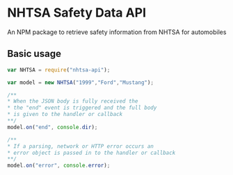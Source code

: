 # NHTSA Safety Data API

An NPM package to retrieve safety information from NHTSA for automobiles

## Basic usage

```javascript
var NHTSA = require("nhtsa-api");

var model = new NHTSA("1999","Ford","Mustang");

/**
* When the JSON body is fully received the 
* the "end" event is triggered and the full body
* is given to the handler or callback
**/
model.on("end", console.dir);

/**
* If a parsing, network or HTTP error occurs an
* error object is passed in to the handler or callback
**/
model.on("error", console.error);
